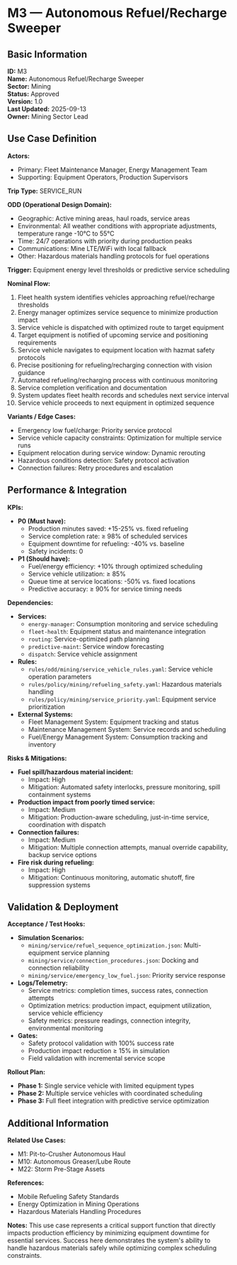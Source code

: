 # M3 — Autonomous Refuel/Recharge Sweeper

## Basic Information

**ID:** M3  
**Name:** Autonomous Refuel/Recharge Sweeper  
**Sector:** Mining  
**Status:** Approved  
**Version:** 1.0  
**Last Updated:** 2025-09-13  
**Owner:** Mining Sector Lead

## Use Case Definition

**Actors:**
- Primary: Fleet Maintenance Manager, Energy Management Team
- Supporting: Equipment Operators, Production Supervisors

**Trip Type:** SERVICE_RUN

**ODD (Operational Design Domain):**
- Geographic: Active mining areas, haul roads, service areas
- Environmental: All weather conditions with appropriate adjustments, temperature range -10°C to 55°C
- Time: 24/7 operations with priority during production peaks
- Communications: Mine LTE/WiFi with local fallback
- Other: Hazardous materials handling protocols for fuel operations

**Trigger:**
Equipment energy level thresholds or predictive service scheduling

**Nominal Flow:**
1. Fleet health system identifies vehicles approaching refuel/recharge thresholds
2. Energy manager optimizes service sequence to minimize production impact
3. Service vehicle is dispatched with optimized route to target equipment
4. Target equipment is notified of upcoming service and positioning requirements
5. Service vehicle navigates to equipment location with hazmat safety protocols
6. Precise positioning for refueling/recharging connection with vision guidance
7. Automated refueling/recharging process with continuous monitoring
8. Service completion verification and documentation
9. System updates fleet health records and schedules next service interval
10. Service vehicle proceeds to next equipment in optimized sequence

**Variants / Edge Cases:**
- Emergency low fuel/charge: Priority service protocol
- Service vehicle capacity constraints: Optimization for multiple service runs
- Equipment relocation during service window: Dynamic rerouting
- Hazardous conditions detection: Safety protocol activation
- Connection failures: Retry procedures and escalation

## Performance & Integration

**KPIs:**
- **P0 (Must have):**
  - Production minutes saved: +15-25% vs. fixed refueling
  - Service completion rate: ≥ 98% of scheduled services
  - Equipment downtime for refueling: -40% vs. baseline
  - Safety incidents: 0
- **P1 (Should have):**
  - Fuel/energy efficiency: +10% through optimized scheduling
  - Service vehicle utilization: ≥ 85%
  - Queue time at service locations: -50% vs. fixed locations
  - Predictive accuracy: ≥ 90% for service timing needs

**Dependencies:**
- **Services:**
  - `energy-manager`: Consumption monitoring and service scheduling
  - `fleet-health`: Equipment status and maintenance integration
  - `routing`: Service-optimized path planning
  - `predictive-maint`: Service window forecasting
  - `dispatch`: Service vehicle assignment
- **Rules:**
  - `rules/odd/mining/service_vehicle_rules.yaml`: Service vehicle operation parameters
  - `rules/policy/mining/refueling_safety.yaml`: Hazardous materials handling
  - `rules/policy/mining/service_priority.yaml`: Equipment service prioritization
- **External Systems:**
  - Fleet Management System: Equipment tracking and status
  - Maintenance Management System: Service records and scheduling
  - Fuel/Energy Management System: Consumption tracking and inventory

**Risks & Mitigations:**
- **Fuel spill/hazardous material incident:**
  - Impact: High
  - Mitigation: Automated safety interlocks, pressure monitoring, spill containment systems
- **Production impact from poorly timed service:**
  - Impact: Medium
  - Mitigation: Production-aware scheduling, just-in-time service, coordination with dispatch
- **Connection failures:**
  - Impact: Medium
  - Mitigation: Multiple connection attempts, manual override capability, backup service options
- **Fire risk during refueling:**
  - Impact: High
  - Mitigation: Continuous monitoring, automatic shutoff, fire suppression systems

## Validation & Deployment

**Acceptance / Test Hooks:**
- **Simulation Scenarios:**
  - `mining/service/refuel_sequence_optimization.json`: Multi-equipment service planning
  - `mining/service/connection_procedures.json`: Docking and connection reliability
  - `mining/service/emergency_low_fuel.json`: Priority service response
- **Logs/Telemetry:**
  - Service metrics: completion times, success rates, connection attempts
  - Optimization metrics: production impact, equipment utilization, service vehicle efficiency
  - Safety metrics: pressure readings, connection integrity, environmental monitoring
- **Gates:**
  - Safety protocol validation with 100% success rate
  - Production impact reduction ≥ 15% in simulation
  - Field validation with incremental service scope

**Rollout Plan:**
- **Phase 1:** Single service vehicle with limited equipment types
- **Phase 2:** Multiple service vehicles with coordinated scheduling
- **Phase 3:** Full fleet integration with predictive service optimization

## Additional Information

**Related Use Cases:**
- M1: Pit-to-Crusher Autonomous Haul
- M10: Autonomous Greaser/Lube Route
- M22: Storm Pre-Stage Assets

**References:**
- Mobile Refueling Safety Standards
- Energy Optimization in Mining Operations
- Hazardous Materials Handling Procedures

**Notes:**
This use case represents a critical support function that directly impacts production efficiency by minimizing equipment downtime for essential services. Success here demonstrates the system's ability to handle hazardous materials safely while optimizing complex scheduling constraints.
